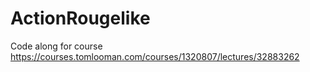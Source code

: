 # ActionRougelike

Code along for course
https://courses.tomlooman.com/courses/1320807/lectures/32883262
